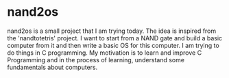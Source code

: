 nand2os
=======

nand2os is a small project that I am trying today. The idea is inspired from the 'nandtotetris' project. I want to start from a NAND gate and build a basic computer from it and then write a basic OS for this computer.  I am trying to do things in C programming. My motivation is to learn and improve C Programming and in the process of learning, understand some fundamentals about computers.

